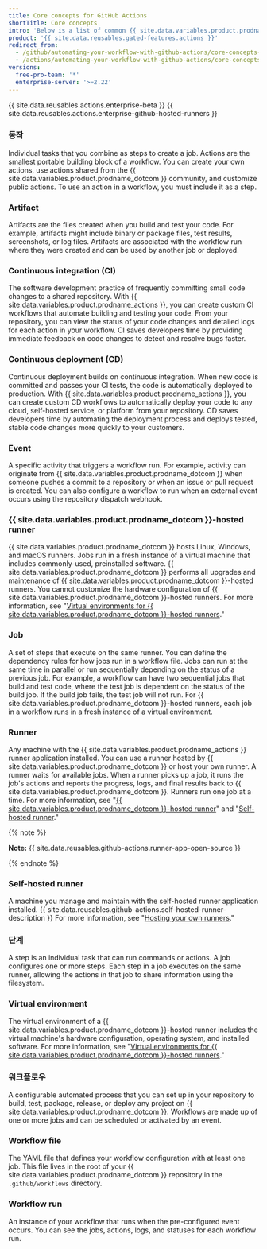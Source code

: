 ```yaml
---
title: Core concepts for GitHub Actions
shortTitle: Core concepts
intro: 'Below is a list of common {{ site.data.variables.product.prodname_actions }} terms we use across our sites and {{ site.data.variables.product.prodname_actions }} documentation.'
product: '{{ site.data.reusables.gated-features.actions }}'
redirect_from:
  - /github/automating-your-workflow-with-github-actions/core-concepts-for-github-actions
  - /actions/automating-your-workflow-with-github-actions/core-concepts-for-github-actions
versions:
  free-pro-team: '*'
  enterprise-server: '>=2.22'
---
```


{{ site.data.reusables.actions.enterprise-beta }}
{{ site.data.reusables.actions.enterprise-github-hosted-runners }}

### 동작

Individual tasks that you combine as steps to create a job. Actions are the smallest portable building block of a workflow. You can create your own actions, use actions shared from the {{ site.data.variables.product.prodname_dotcom }} community, and customize public actions. To use an action in a workflow, you must include it as a step.

### Artifact

Artifacts are the files created when you build and test your code. For example, artifacts might include binary or package files, test results, screenshots, or log files. Artifacts are associated with the workflow run where they were created and can be used by another job or deployed.

### Continuous integration (CI)

The software development practice of frequently committing small code changes to a shared repository. With {{ site.data.variables.product.prodname_actions }}, you can create custom CI workflows that automate building and testing your code. From your repository, you can view the status of your code changes and detailed logs for each action in your workflow. CI saves developers time by providing immediate feedback on code changes to detect and resolve bugs faster.

### Continuous deployment (CD)

Continuous deployment builds on continuous integration. When new code is committed and passes your CI tests, the code is automatically deployed to production. With {{ site.data.variables.product.prodname_actions }}, you can create custom CD workflows to automatically deploy your code to any cloud, self-hosted service, or platform from your repository. CD saves developers time by automating the deployment process and deploys tested, stable code changes more quickly to your customers.

### Event

A specific activity that triggers a workflow run. For example, activity can originate from {{ site.data.variables.product.prodname_dotcom }} when someone pushes a commit to a repository or when an issue or pull request is created. You can also configure a workflow to run when an external event occurs using the repository dispatch webhook.

### {{ site.data.variables.product.prodname_dotcom }}-hosted runner
{{ site.data.variables.product.prodname_dotcom }} hosts Linux, Windows, and macOS runners. Jobs run in a fresh instance of a virtual machine that includes commonly-used, preinstalled software. {{ site.data.variables.product.prodname_dotcom }} performs all upgrades and maintenance of {{ site.data.variables.product.prodname_dotcom }}-hosted runners. You cannot customize the hardware configuration of {{ site.data.variables.product.prodname_dotcom }}-hosted runners. For more information, see "[Virtual environments for {{ site.data.variables.product.prodname_dotcom }}-hosted runners](/github/automating-your-workflow-with-github-actions/virtual-environments-for-github-hosted-runners)."

### Job

A set of steps that execute on the same runner. You can define the dependency rules for how jobs run in a workflow file. Jobs can run at the same time in parallel or run sequentially depending on the status of a previous job. For example, a workflow can have two sequential jobs that build and test code, where the test job is dependent on the status of the build job. If the build job fails, the test job will not run. For {{ site.data.variables.product.prodname_dotcom }}-hosted runners, each job in a workflow runs in a fresh instance of a virtual environment.

### Runner

Any machine with the {{ site.data.variables.product.prodname_actions }} runner application installed. You can use a runner hosted by {{ site.data.variables.product.prodname_dotcom }} or host your own runner. A runner waits for available jobs. When a runner picks up a job, it runs the job's actions and reports the progress, logs, and final results back to {{ site.data.variables.product.prodname_dotcom }}. Runners run one job at a time. For more information, see "[{{ site.data.variables.product.prodname_dotcom }}-hosted runner](#github-hosted-runner)" and "[Self-hosted runner](#self-hosted-runner)."

{% note %}

**Note:** {{ site.data.reusables.github-actions.runner-app-open-source }}

{% endnote %}

### Self-hosted runner

A machine you manage and maintain with the self-hosted runner application installed. {{ site.data.reusables.github-actions.self-hosted-runner-description }} For more information, see "[Hosting your own runners](/github/automating-your-workflow-with-github-actions/hosting-your-own-runners)."

### 단계

A step is an individual task that can run commands or actions. A job configures one or more steps. Each step in a job executes on the same runner, allowing the actions in that job to share information using the filesystem.

### Virtual environment

The virtual environment of a {{ site.data.variables.product.prodname_dotcom }}-hosted runner includes the virtual machine's hardware configuration, operating system, and installed software. For more information, see "[Virtual environments for {{ site.data.variables.product.prodname_dotcom }}-hosted runners](/github/automating-your-workflow-with-github-actions/virtual-environments-for-github-hosted-runners)."

### 워크플로우

A configurable automated process that you can set up in your repository to build, test, package, release, or deploy any project on {{ site.data.variables.product.prodname_dotcom }}. Workflows are made up of one or more jobs and can be scheduled or activated by an event.

### Workflow file

The YAML file that defines your workflow configuration with at least one job. This file lives in the root of your {{ site.data.variables.product.prodname_dotcom }} repository in the `.github/workflows` directory.

### Workflow run

An instance of your workflow that runs when the pre-configured event occurs. You can see the jobs, actions, logs, and statuses for each workflow run.
